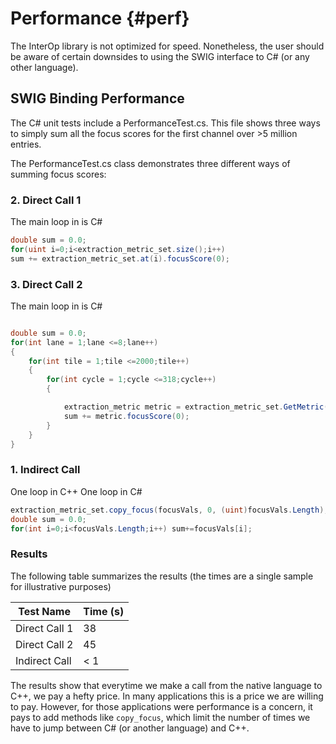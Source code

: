 # Performance                                               {#perf}

The InterOp library is not optimized for speed. Nonetheless, the user should be aware of certain downsides to
using the SWIG interface to C# (or any other language).

## SWIG Binding Performance

The C# unit tests include a PerformanceTest.cs. This file shows three ways to simply sum all the focus scores
for the first channel over >5 million entries. 

The PerformanceTest.cs class demonstrates three different ways of summing focus scores:

### 2. Direct Call 1

The main loop in is C#

```csharp
double sum = 0.0;
for(uint i=0;i<extraction_metric_set.size();i++)
sum += extraction_metric_set.at(i).focusScore(0);
```

### 3. Direct Call 2

The main loop in is C#

```csharp

double sum = 0.0;
for(int lane = 1;lane <=8;lane++)
{
    for(int tile = 1;tile <=2000;tile++)
    {
        for(int cycle = 1;cycle <=318;cycle++)
        {

            extraction_metric metric = extraction_metric_set.GetMetric(lane, tile, cycle);
            sum += metric.focusScore(0);
        }
    }
}

```

### 1. Indirect Call

One loop in C++
One loop in C#

```csharp
extraction_metric_set.copy_focus(focusVals, 0, (uint)focusVals.Length);
double sum = 0.0;
for(int i=0;i<focusVals.Length;i++) sum+=focusVals[i];
```

### Results

The following table summarizes the results (the times are a single sample for illustrative purposes)

Test Name     | Time (s)
------------- | -----------
Direct Call 1 | 38
Direct Call 2 | 45
Indirect Call | < 1

The results show that everytime we make a call from the native language to C++, we pay a hefty price. In many applications
this is a price we are willing to pay. However, for those applications were performance is a concern, it pays to add
methods like `copy_focus`, which limit the number of times we have to jump between C# (or another language) and C++.